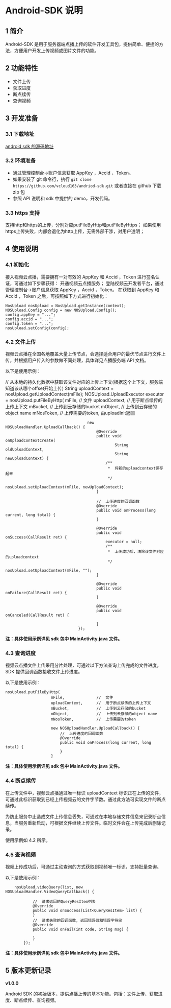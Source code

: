 # Android-SDK 说明

## 1 简介

Android-SDK 是用于服务器端点播上传的软件开发工具包，提供简单、便捷的方法，方便用户开发上传视频或图片文件的功能。

## 2 功能特性

- 文件上传
- 获取进度
- 断点续传
- 查询视频

## 3 开发准备

### 3.1 下载地址

[android sdk 的源码地址](https://github.com/vcloud163/andriod-sdk.git "android sdk 的源码地址")


### 3.2 环境准备

- 通过管理控制台->账户信息获取 AppKey ，Accid ，Token。
- 如果安装了 git 命令行，执行 `git clone https://github.com/vcloud163/andriod-sdk.git` 或者直接在 github 下载 zip 包
- 参照 API 说明和 sdk 中提供的 demo，开发代码。


### 3.3 https 支持

支持http和https的上传，分别对应putFileByHttp和putFileByHttps；
如果使用https上传失败，内部会退化为http上传，无需外部干涉，对用户透明；

## 4 使用说明

### 4.1 初始化

接入视频云点播，需要拥有一对有效的 AppKey 和 Accid ，Token 进行签名认证，可通过如下步骤获得：
开通视频云点播服务；
登陆视频云开发者平台，通过管理控制台->账户信息获取 AppKey ，Accid ，Token。
在获取到 AppKey 和 Accid ，Token 之后，可按照如下方式进行初始化：

	NosUpload nosUpload = NosUpload.getInstance(context);
	NOSUpload.Config config = new NOSUpload.Config();
	config.appKey = "...";
	config.accid = "...";
	config.token = "...";
	nosUpload.setConfig(config);

### 4.2 文件上传

视频云点播在全国各地覆盖大量上传节点，会选择适合用户的最优节点进行文件上传，并根据用户传入的参数做不同处理，具体详见点播服务端 API 文档。

以下是使用示例：

//	从本地的持久化数据中获取该文件对应的上传上下文(根据这个上下文，服务端知道该从哪个offset开始上传)
		String uploadContext = nosUpload.getUploadContext(mFile);
		NOSUpload.UploadExecutor executor = nosUpload.putFileByHttp(
										mFile,				//	文件
										uploadContext, 		//	用于断点续传的上传上下文
										mBucket,			//	上传到云存储的bucket
										mObject, 			//	上传到云存储的object name
										mNosToken, 			//	上传需要的token, 由uploadInit返回
										
										new NOSUploadHandler.UploadCallback() {
											@Override
											public void onUploadContextCreate(
													String oldUploadContext,
													String newUploadContext) {
												/**
												 *  将新的uploadcontext保存起来
												 */
												nosUpload.setUploadContext(mFile, newUploadContext);
											}

											//	上传进度的回调函数
											@Override
											public void onProcess(long current, long total) { 
											}

											@Override
											public void onSuccess(CallResult ret) {
												executor = null;
												/**
												 *  上传成功后，清除该文件对应的uploadcontext
												 */
												nosUpload.setUploadContext(mFile, ""); 
											}

											@Override
											public void onFailure(CallResult ret) { 
											}

											@Override
											public void onCanceled(CallResult ret) {
											
											}
									});

**注：具体使用示例详见 sdk 包中 MainActivity.java 文件。**

### 4.3 查询进度

视频云点播文件上传采用分片处理，可通过以下方法查询上传完成的文件进度。SDK 提供回调函数接收文件上传进度。

以下是使用示例：
	
	nosUpload.putFileByHttp(
						mFile,				//	文件
						uploadContext, 		//	用于断点续传的上传上下文
						mBucket,			//	上传到云存储的bucket
						mObject, 			//	上传到云存储的object name
						mNosToken, 			//	上传需要的token
						
						new NOSUploadHandler.UploadCallback() { 
							//	上传进度的回调函数
							@Override
							public void onProcess(long current, long total) { 
							} 
						}

**注：具体使用示例详见 sdk 包中 MainActivity.java 文件。**

### 4.4 断点续传

在上传文件中，视频云点播通过唯一标识 uploadContext 标识正在上传的文件，可通过此标识获取到已经上传视频云的文件字节数。通过此方法可实现文件的断点续传。

为防止服务中止造成文件上传信息丢失，可通过在本地存储文件信息来记录断点信息，当服务重新启动，可根据文件继续上传文件。临时文件会在上传完成后删除记录。

使用示例如 4.2 所示。

### 4.5 查询视频

视频上传成功后，可通过主动查询的方式获取到视频唯一标识，支持批量查询。

以下是使用示例：

		nosUpload.videoQuery(list, new NOSUploadHandler.VideoQueryCallback() {
		
				//	请求返回的QueryResItem列表
				@Override
				public void onSuccess(List<QueryResItem> list) {
				}
				//	请求失败的回调函数, 返回错误码和错误字符串
				@Override
				public void onFail(int code, String msg) {
				
				}
			});

**注：具体使用示例详见 sdk 包中 MainActivity.java 文件。**



## 5 版本更新记录

**v1.0.0**

Android SDK 的初始版本，提供点播上传的基本功能。包括：文件上传、获取进度、断点续传、查询视频。

